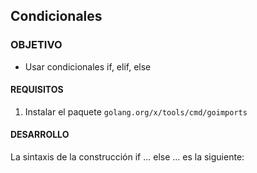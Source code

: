 
## Condicionales

### OBJETIVO

- Usar condicionales if, elif, else

#### REQUISITOS
 
1. Instalar el paquete `golang.org/x/tools/cmd/goimports`

#### DESARROLLO

La sintaxis de la construcción if ... else ... es la siguiente:



